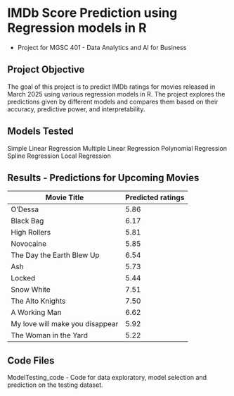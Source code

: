 
# IMDb Score Prediction using Regression models in R
- Project for MGSC 401 - Data Analytics and AI for Business
## Project Objective
The goal of this project is to predict IMDb ratings for movies released in March 2025 using various regression models in R. The project explores the predictions given by different models and compares them based on their accuracy, predictive power, and interpretability.

## Models Tested
Simple Linear Regression
Multiple Linear Regression
Polynomial Regression
Spline Regression
Local Regression

## Results - Predictions for Upcoming Movies

| Movie Title    | Predicted ratings                   |
|----------------------|------------------------------------------------|
| O’Dessa               | 5.86              |
| Black Bag         | 6.17 |
| High Rollers     | 5.81|
| Novocaine           | 5.85              |
| The Day the Earth Blew Up        | 6.54|
| Ash        | 5.73                |
| Locked         | 5.44                |
|Snow White        | 7.51                 |
| The Alto Knights       | 7.50                 |
| A Working Man       | 6.62               |
| My love will make you disappear      | 5.92          |
| The Woman in the Yard    | 5.22               |

## Code Files
ModelTesting_code - Code for data exploratory, model selection and prediction on the testing dataset.
